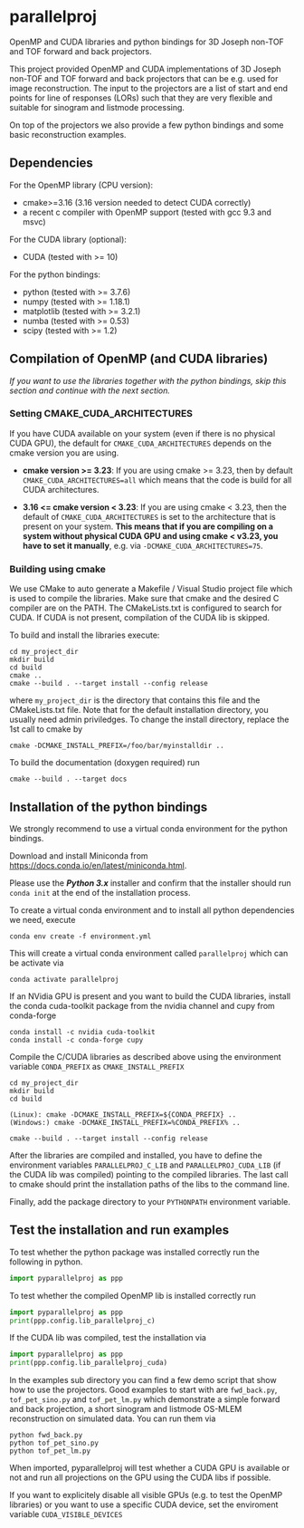 # parallelproj
OpenMP and CUDA libraries and python bindings for 3D Joseph non-TOF and TOF forward and back projectors.

This project provided OpenMP and CUDA implementations of 3D Joseph non-TOF and TOF forward and back projectors that can be e.g. used for image reconstruction. The input to the projectors are a list of start and end points for line of responses (LORs) such that they are very flexible and suitable for sinogram and listmode processing.

On top of the projectors we also provide a few python bindings and some basic reconstruction examples.

## Dependencies

For the OpenMP library (CPU version):
- cmake>=3.16 (3.16 version needed to detect CUDA correctly)
- a recent c compiler with OpenMP support (tested with gcc 9.3 and msvc)

For the CUDA library (optional):
- CUDA (tested with >= 10)

For the python bindings:
- python (tested with  >= 3.7.6)
- numpy  (tested with  >= 1.18.1)
- matplotlib (tested with >= 3.2.1)
- numba (tested with >= 0.53)
- scipy (tested with >= 1.2)


## Compilation of OpenMP (and CUDA libraries)

*If you want to use the libraries together with the python bindings, skip this section and continue with the next section.*

### Setting CMAKE_CUDA_ARCHITECTURES

If you have CUDA available on your system (even if there is no physical CUDA GPU),
the default for ```CMAKE_CUDA_ARCHITECTURES``` depends on the cmake version you are using.

- **cmake version >= 3.23**: If you are using cmake >= 3.23, then by default ```CMAKE_CUDA_ARCHITECTURES=all``` which means that the code is build
for all CUDA architectures.

- **3.16 <= cmake version < 3.23**: If you are using cmake < 3.23, then the default of ```CMAKE_CUDA_ARCHITECTURES``` is set to the architecture that is
present on your system. **This means that if you are compiling on a system without physical CUDA GPU and using cmake < v3.23, 
you have to set it manually**, e.g. via ```-DCMAKE_CUDA_ARCHITECTURES=75```.

### Building using cmake

We use CMake to auto generate a Makefile / Visual Studio project file which is used to compile the libraries. Make sure that cmake and the desired C compiler are on the PATH. The CMakeLists.txt is configured to search for CUDA. If CUDA is not present, compilation of the CUDA lib is skipped.

To build and install the libraries execute:
```
cd my_project_dir
mkdir build
cd build
cmake ..
cmake --build . --target install --config release
```
where ```my_project_dir``` is the directory that contains this file and the CMakeLists.txt file.
Note that for the default installation directory, you usually need admin priviledges.
To change the install directory, replace the 1st call to cmake by
```
cmake -DCMAKE_INSTALL_PREFIX=/foo/bar/myinstalldir ..
```
To build the documentation (doxygen required) run
```
cmake --build . --target docs
```

## Installation of the python bindings

We strongly recommend to use a virtual conda environment for the python bindings.

Download and install Miniconda from <https://docs.conda.io/en/latest/miniconda.html>.

Please use the ***Python 3.x*** installer and confirm that the installer
should run ```conda init``` at the end of the installation process.

To create a virtual conda environment and to install all python dependencies we need, execute
```
conda env create -f environment.yml
```

This will create a virtual conda environment called ```parallelproj``` which
can be activate via
```
conda activate parallelproj
```
If an NVidia GPU is present and you want to build the CUDA libraries, install the conda cuda-toolkit package from the nvidia channel and cupy from conda-forge
```
conda install -c nvidia cuda-toolkit
conda install -c conda-forge cupy
```

Compile the C/CUDA libraries as described above using the environment variable ```CONDA_PREFIX``` as ```CMAKE_INSTALL_PREFIX```
```
cd my_project_dir
mkdir build
cd build

(Linux): cmake -DCMAKE_INSTALL_PREFIX=${CONDA_PREFIX} ..
(Windows:) cmake -DCMAKE_INSTALL_PREFIX=%CONDA_PREFIX% ..

cmake --build . --target install --config release
```
After the libraries are compiled and installed, you have to define the environment variables ```PARALLELPROJ_C_LIB``` and ```PARALLELPROJ_CUDA_LIB``` (if the CUDA lib was compiled) pointing to the compiled libraries. The last call to cmake should print the installation paths of the libs to the command line.

Finally, add the package directory to your ```PYTHONPATH``` environment variable.

## Test the installation and run examples

To test whether the python package was installed correctly run the following in python.
```python
import pyparallelproj as ppp
``` 

To test whether the compiled OpenMP lib is installed correctly run
```python
import pyparallelproj as ppp
print(ppp.config.lib_parallelproj_c)
``` 

If the CUDA lib was compiled, test the installation via
```python
import pyparallelproj as ppp
print(ppp.config.lib_parallelproj_cuda)
``` 

In the examples sub directory you can find a few demo script that show how to use the projectors. Good examples to start with are ```fwd_back.py```, ```tof_pet_sino.py``` and ```tof_pet_lm.py``` which demonstrate a simple forward and back projection, a short sinogram and listmode OS-MLEM reconstruction on simulated data. You can run them via
```
python fwd_back.py
python tof_pet_sino.py
python tof_pet_lm.py
```
When imported, pyparallelproj will test whether a CUDA GPU is available or not and run all projections on the GPU using the CUDA libs if possible.

If you want to explicitely disable all visible GPUs (e.g. to test the OpenMP libraries) or you want to use a specific CUDA device, set the enviroment variable ```CUDA_VISIBLE_DEVICES```
